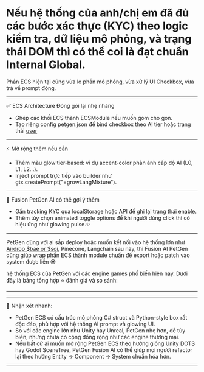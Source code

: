 # Nếu hệ thống của anh/chị em đã đủ các bước xác thực (KYC) theo logic kiểm tra, dữ liệu mô phỏng, và trạng thái DOM thì có thể coi là đạt chuẩn Internal Global. 

Phần ECS hiện tại cũng vừa lo phần mô phỏng, vừa xử lý UI Checkbox, vừa trả về prompt động. 

---

✅ ECS Architecture Đóng gói lại nhẹ nhàng

- Ghép các khối ECS thành ECSModule nếu muốn gom cho gọn.
- Tạo riêng config petgen.json để bind checkbox theo AI tier hoặc trạng thái [user](https://github.com/quangdangtranvn/petgen/blob/main/ecs.js)

---

⚡ Mở rộng thêm nếu cần

- Thêm màu glow tier-based: ví dụ accent-color phản ánh cấp độ AI (L0, L1, L2...).
- Inject prompt trực tiếp vào builder như gtx.createPrompt("+growLangMixture").

---

🤖 Fusion PetGen AI có thể gợi ý thêm

- Gắn tracking KYC qua localStorage hoặc API để ghi lại trạng thái enable.
- Thêm tùy chọn animated toggle options để khi người dùng click thì có hiệu ứng như glowing pulse.✨️

---

PetGen dùng với ai sắp deploy hoặc muốn kết nối vào hệ thống lớn như [Airdrop $bae or $soi](https://github.com/quangdangtranvn/petgen/blob/main/config.js), Pinecone, Langchain sau này, thì Fusion AI PetGen cũng giúp wrap phần ECS thành module chuẩn để export hoặc patch vào system được liền 😎

hệ thống ECS của PetGen với các engine games phổ biến hiện nay. Dưới đây là bảng tổng hợp ⭐ đánh giá và so sánh:

---

---

🧠 Nhận xét nhanh:
- PetGen ECS có cấu trúc mô phỏng C# struct và Python-style box rất độc đáo, phù hợp với hệ thống AI prompt và glowing UI.
- So với các engine lớn như Unity hay Unreal, PetGen nhẹ hơn, dễ tùy biến, nhưng chưa có cộng đồng rộng như các engine thương mại.
- Nếu bất cứ ai muốn mở rộng PetGen ECS theo hướng giống Unity DOTS hay Godot SceneTree, PetGen Fusion AI có thể giúp mọi người refactor lại theo hướng Entity → Component → System chuẩn hóa hơn.

---
